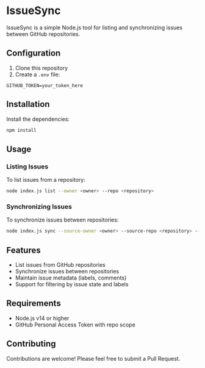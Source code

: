 # IssueSync

IssueSync is a simple Node.js tool for listing and synchronizing issues between GitHub repositories.

## Configuration

1. Clone this repository
2. Create a `.env` file:

```
GITHUB_TOKEN=your_token_here
```

## Installation

Install the dependencies:

```bash
npm install
```

## Usage

### Listing Issues

To list issues from a repository:

```bash
node index.js list --owner <owner> --repo <repository>
```

### Synchronizing Issues

To synchronize issues between repositories:

```bash
node index.js sync --source-owner <owner> --source-repo <repository> --target-owner <owner> --target-repo <repository>
```

## Features

- List issues from GitHub repositories
- Synchronize issues between repositories
- Maintain issue metadata (labels, comments)
- Support for filtering by issue state and labels

## Requirements

- Node.js v14 or higher
- GitHub Personal Access Token with repo scope

## Contributing

Contributions are welcome! Please feel free to submit a Pull Request.
